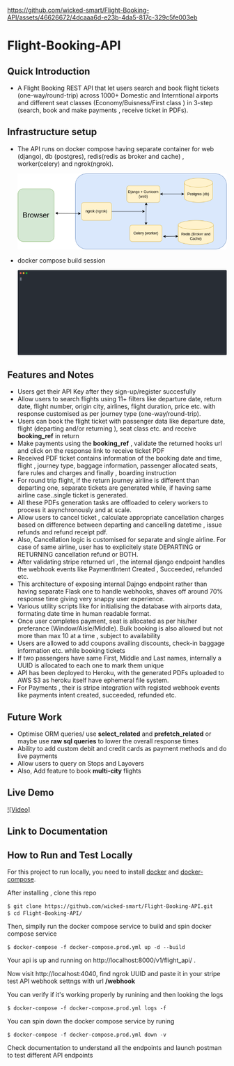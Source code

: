 

https://github.com/wicked-smart/Flight-Booking-API/assets/46626672/4dcaaa6d-e23b-4da5-817c-329c5fe003eb

# Flight-Booking-API


## Quick Introduction
* A Flight Booking REST API that let users search and book flight tickets (one-way/round-trip) across 1000+ Domestic and Interntional airports and different seat classes (Economy/Buisness/First class ) in 3-step (search, book and make payments , receive ticket in PDFs). 


## Infrastructure setup
* The API runs on docker compose having separate container for web (django), db (postgres), redis(redis as broker and cache) , worker(celery) and ngrok(ngrok).

    ![containers](images/containers.drawio.png)

* docker compose build session

    ![compose build](images/demo.svg)





## Features and Notes
*  Users get their API Key after they sign-up/register succesfully
* Allow users to search flights using 11+ filters like departure date, return date, flight number, origin city, airlines, flight duration, price etc. with response customised as per journey type (one-way/round-trip).
* Users can book the  flight ticket with passenger data like departure date, flight (departing and/or returning ), seat class etc. and receive **booking_ref** in return
*  Make payments using the **booking_ref** , validate the returned hooks url and click on the response link to receive ticket PDF
* Received PDF ticket contains information of the booking date and time, flight , journey type, baggage information, passenger allocated seats, fare rules and charges and finally , boarding instruction
* For round trip flight, if the return journey airline is different than departing one, separate tickets are generated while, if having same airline case..single ticket is generated.
* All these PDFs generation tasks are offloaded to celery workers to process it asynchronously and at scale.
* Allow users to cancel ticket , calculate appropriate cancellation charges based on difference between departing and cancelling datetime , issue refunds and refund receipt pdf.
* Also, Cancellation logic is customised for separate and single airline. For case of same airline, user has to explicitely state DEPARTING or RETURNING cancellation refund or BOTH.
* After validating stripe returned url , the internal django endpoint handles the webhook events like PaymentIntent Created , Succeeded, refunded etc.
* This architecture of exposing internal Dajngo endpoint rather than having separate Flask one to handle webhooks, shaves off around 70% response time giving very snappy user experience.
*  Various utility scripts like for initialising the database with airports data, formating date time in human readable format.
* Once user completes payment, seat is allocated as per his/her preferance (Window/Aisle/Middle). Bulk booking is also allowed but not more than max 10 at a time , subject to availability
* Users are allowed to add coupons availing discounts, check-in baggage information etc. while booking tickets
* If two passengers have same First, Middle and Last names, internally a UUID is allocated to each one to mark them unique
* API has been deployed to Heroku, with the generated PDFs uploaded to AWS S3 as heroku itself have ephemeral file system.
* For Payments , their is stripe integration with registed webhook events like payments intent created, succeeded, refunded etc.



## Future Work

* Optimise ORM queries/ use **select_related** and **prefetch_related** or maybe use **raw sql queries** to lower the overall response times 
* ‌Ability to add custom debit and credit cards as payment methods and do live payments
* Allow users to query on Stops and Layovers 
*  Also, Add feature to book **multi-city** flights

## Live Demo

 [![Video]](https://user-images.githubusercontent.com/46626672/278861072-4dcaaa6d-e23b-4da5-817c-329c5fe003eb.mp4)


## Link to Documentation

## How to Run and Test Locally

For this project to run locally, you need to install [docker](https://docs.docker.com/engine/install/) and [docker-compose](https://docs.docker.com/compose/install/).

After installing , clone this repo
```
$ git clone https://github.com/wicked-smart/Flight-Booking-API.git
$ cd Flight-Booking-API/

```

Then, simplly run the docker compose service to build and spin docker compose service
```
$ docker-compose -f docker-compose.prod.yml up -d --build 
```

Your api is up and running on http://localhost:8000/v1/flight_api/ .

Now visit  http://localhost:4040, find ngrok UUID and paste it in your stripe test API webhook settngs with url **<uuid>/webhook**

You can verify if it's working properly by runining and then looking the logs
```
$ docker-compose -f docker-compose.prod.yml logs -f
```

You can spin down the docker compose service by runing
```
$ docker-compose -f docker-compose.prod.yml down -v
```

 Check documentation to understand all the endpoints and launch postman to test different API endpoints 
